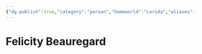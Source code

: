 ```yaml
---
{"dg-publish":true,"category":"person","homeworld":"carida","aliases":["Felicity","Senator Beauregard"],"tags":["senator"],"permalink":"/fecility-beauregard/","dgHomeLink":false,"dgPassFrontmatter":true}
---
```



# Felicity Beauregard
